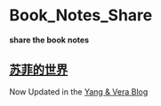 # Book_Notes_Share
**share the book notes** 

## [苏菲的世界](Sophie's%20World.md)

Now Updated in the [Yang & Vera Blog](yang-vera/yang-vera.github.io/blob/master/_posts/2019-07-02-Sophie's%20World.md)
